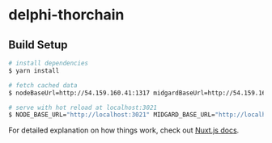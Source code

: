# delphi-thorchain

## Build Setup

```bash
# install dependencies
$ yarn install

# fetch cached data
$ nodeBaseUrl=http://54.159.160.41:1317 midgardBaseUrl=http://54.159.160.41:8080 node scripts/saveApiResponses.mjs

# serve with hot reload at localhost:3021
$ NODE_BASE_URL="http://localhost:3021" MIDGARD_BASE_URL="http://localhost:3021" PORT=3021 yarn dev
```

For detailed explanation on how things work, check out [Nuxt.js docs](https://nuxtjs.org).
